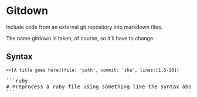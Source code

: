 Gitdown
=======

Include code from an external git repository into markdown files.

The name gitdown is taken, of course, so it'll have to change.

Syntax
------

`<<[A title goes here](file: 'path', commit: 'sha', lines:[1,5-10])`

<pre>
```ruby
# Preprocess a ruby file using something like the syntax above and spit it out here
```
</pre>
